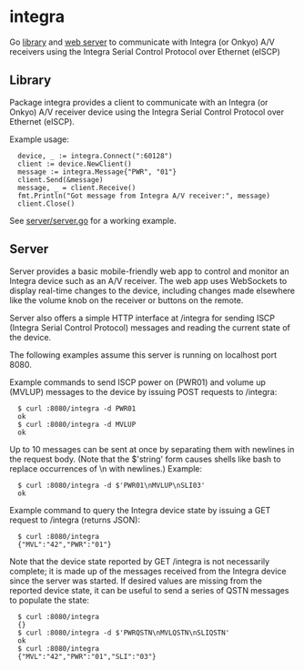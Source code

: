 # integra
Go [library](#library) and [web server](#server) to communicate with
Integra (or Onkyo) A/V receivers using the Integra Serial Control Protocol
over Ethernet (eISCP)

## Library

Package integra provides a client to communicate with an Integra (or
Onkyo) A/V receiver device using the Integra Serial Control Protocol
over Ethernet (eISCP).

Example usage:

```
  device, _ := integra.Connect(":60128")
  client := device.NewClient()
  message := integra.Message{"PWR", "01"}
  client.Send(&message)
  message, _ = client.Receive()
  fmt.Println("Got message from Integra A/V receiver:", message)
  client.Close()
```

See [server/server.go](server/server.go) for a working example.

## Server


Server provides a basic mobile-friendly web app to control and monitor
an Integra device such as an A/V receiver. The web app uses WebSockets
to display real-time changes to the device, including changes made
elsewhere like the volume knob on the receiver or buttons on the
remote.

Server also offers a simple HTTP interface at /integra for sending
ISCP (Integra Serial Control Protocol) messages and reading the
current state of the device.

The following examples assume this server is running on localhost port
8080.

Example commands to send ISCP power on (PWR01) and volume up (MVLUP)
messages to the device by issuing POST requests to /integra:

```
  $ curl :8080/integra -d PWR01
  ok
  $ curl :8080/integra -d MVLUP
  ok
```

Up to 10 messages can be sent at once by separating them with newlines
in the request body. (Note that the $'string' form causes shells like
bash to replace occurrences of \n with newlines.) Example:
```
  $ curl :8080/integra -d $'PWR01\nMVLUP\nSLI03'
  ok
```
Example command to query the Integra device state by issuing a GET
request to /integra (returns JSON):
```
  $ curl :8080/integra
  {"MVL":"42","PWR":"01"}
```
Note that the device state reported by GET /integra is not necessarily
complete; it is made up of the messages received from the Integra
device since the server was started. If desired values are missing
from the reported device state, it can be useful to send a series of
QSTN messages to populate the state:
```
  $ curl :8080/integra
  {}
  $ curl :8080/integra -d $'PWRQSTN\nMVLQSTN\nSLIQSTN'
  ok
  $ curl :8080/integra
  {"MVL":"42","PWR":"01","SLI":"03"}
```
